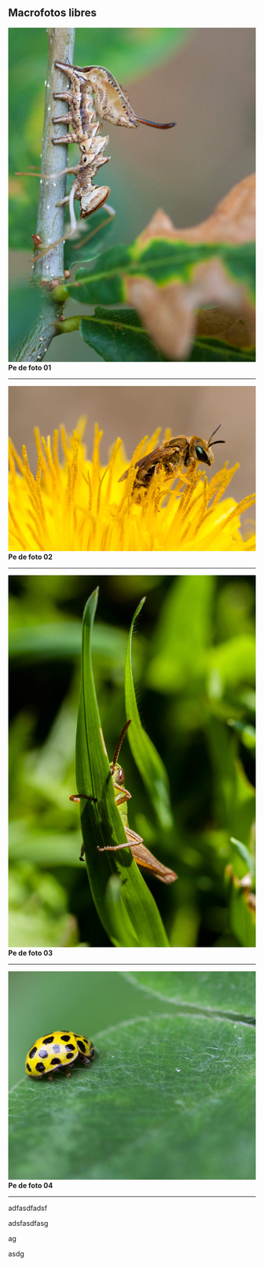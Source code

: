 ## Macrofotos libres

![](/assets/Macrofoto01-Guillermo-Garabatos.jpg)**Pe de foto 01**

---

![](/assets/Macrofoto02-Guillermo-Garabatos.jpg)**Pe de foto 02**

---

![](/assets/Macrofoto03-Guillermo-Garabatos.jpg)**Pe de foto 03**

---

![](/assets/Macrofoto04-Guillermo-Garabatos.jpg)**Pe de foto 04**

---

adfasdfadsf

adsfasdfasg

ag

asdg

